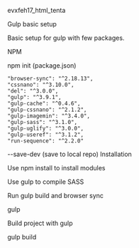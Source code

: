 evxfeh17_html_tenta

Gulp basic setup

Basic setup for gulp with few packages.

   NPM
   
   npm init (package.json)
   
    "browser-sync": "^2.18.13",
    "cssnano": "^3.10.0",
    "del": "^3.0.0",
    "gulp": "^3.9.1",
    "gulp-cache": "^0.4.6",
    "gulp-cssnano": "^2.1.2",
    "gulp-imagemin": "^3.4.0",
    "gulp-sass": "^3.1.0",
    "gulp-uglify": "^3.0.0",
    "gulp-useref": "^3.1.2",
    "run-sequence": "^2.2.0"
   
   --save-dev (save to local repo)
Installation

Use npm install to install modules

Use gulp to compile SASS

Run gulp build and browser sync

gulp

Build project with gulp

gulp build